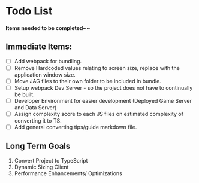 # Todo List
#### Items needed to be completed~~

## Immediate Items:

 - [ ] Add webpack for bundling.
 - [ ] Remove Hardcoded values relating to screen size, replace with the application window size.
 - [ ] Move JAG files to their own folder to be included in bundle.
 - [ ] Setup webpack Dev Server - so the project does not have to continually be built.
 - [ ] Developer Environment for easier development (Deployed Game Server and Data Server)
 - [ ] Assign complexity score to each JS files on estimated complexity of converting it to TS.
 - [ ] Add general converting tips/guide markdown file.

## Long Term Goals

 1. Convert Project to TypeScript
 2. Dynamic Sizing Client
 3. Performance Enhancements/ Optimizations
